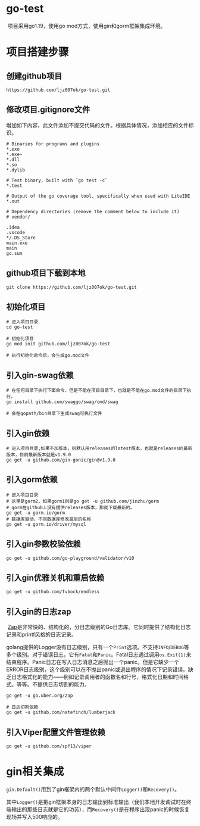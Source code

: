 # go-test
​		项目采用go1.19，使用go mod方式，使用gin和gorm框架集成环境。

# 项目搭建步骤

## 创建github项目

````shell
https://github.com/ljz007ok/go-test.git
````

## 修改项目.gitignore文件

​		增加如下内容，此文件添加不提交代码的文件。根据具体情况，添加相应的文件标识。

````
# Binaries for programs and plugins
*.exe
*.exe~
*.dll
*.so
*.dylib

# Test binary, built with `go test -c`
*.test

# Output of the go coverage tool, specifically when used with LiteIDE
*.out

# Dependency directories (remove the comment below to include it)
# vendor/

.idea
.vscode
*/.DS_Store
main.exe
main
go.sum
````

## github项目下载到本地

````shell
git clone https://github.com/ljz007ok/go-test.git
````

## 初始化项目

````shell
# 进入项目目录
cd go-test

# 初始化项目
go mod init github.com/ljz007ok/go-test

# 执行初始化命令后，会生成go.mod文件
````

## 引入gin-swag依赖

````shell
# 在任何目录下执行下面命令，但是不能在项目目录下，也就是不能在go.mod文件的目录下执行。
go install github.com/swaggo/swag/cmd/swag

# 会在gopath/bin目录下生成swag可执行文件
````

## 引入gin依赖

````shell
# 进入项目目录,如果不加版本，则默认用releases的latest版本，也就是releases的最新版本，目前最新版本就是v1.9.0
go get -u github.com/gin-gonic/gin@v1.9.0
````

## 引入gorm依赖

````shell
# 进入项目目录
# 这里是gorm2，如果gorm1则是go get -u github.com/jinzhu/gorm
# gorm在github上没有提供releases版本，那就下载最新的。
go get -u gorm.io/gorm
# 数据库驱动，不同数据库修改最后的名称
go get -u gorm.io/driver/mysql
````

## 引入gin参数校验依赖

````shell
go get -u github.com/go-playground/validator/v10
````

## 引入gin优雅关机和重启依赖

````shell
go get -u github.com/fvbock/endless
````

## 引入gin的日志zap

​		[Zap](https://github.com/uber-go/zap)是非常快的、结构化的，分日志级别的Go日志库。它同时提供了结构化日志记录和printf风格的日志记录。

​		golang提供的Logger没有日志级别，只有一个`Print`选项。不支持`INFO`/`DEBUG`等多个级别。对于错误日志，它有`Fatal`和`Panic`。Fatal日志通过调用`os.Exit(1)`来结束程序。Panic日志在写入日志消息之后抛出一个panic。但是它缺少一个ERROR日志级别，这个级别可以在不抛出panic或退出程序的情况下记录错误。缺乏日志格式化的能力——例如记录调用者的函数名和行号，格式化日期和时间格式。等等。不提供日志切割的能力。		

````shell
go get -u go.uber.org/zap

# 日志切割依赖
go get -u github.com/natefinch/lumberjack
````

## 引入Viper配置文件管理依赖

````shell
go get -u github.com/spf13/viper
````



# gin相关集成

​		`gin.Default()`用到了gin框架内的两个默认中间件`Logger()`和`Recovery()`。

​		其中`Logger()`是把gin框架本身的日志输出到标准输出（我们本地开发调试时在终端输出的那些日志就是它的功劳），而`Recovery()`是在程序出现panic的时候恢复现场并写入500响应的。

